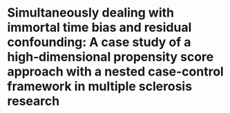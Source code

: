 # Simultaneously dealing with immortal time bias and residual confounding: A case study of a high‐dimensional propensity score approach with a nested case-control framework in multiple sclerosis research
